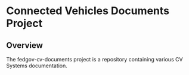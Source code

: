 # Connected Vehicles Documents Project

## Overview

The fedgov-cv-documents project is a repository containing various CV Systems documentation.